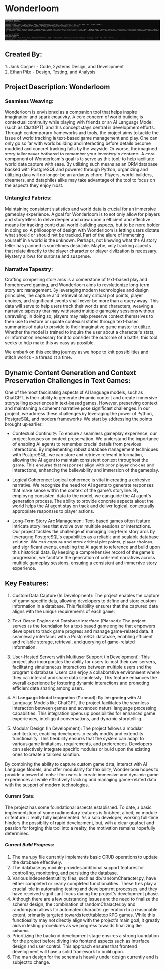 # Wonderloom
![Alt Text](sstxt.png)
## Created By:
<p>1. Jack Cooper - Code, Systems Design, and Development <br> 2. Ethan Pike - Design, Testing, and Analysis </p>

## Project Description: Wonderloom

### Seamless Weaving:
Wonderloom is envisioned as a companion tool that helps inspire imagination and spark creativity. A core concern of world building is contextual continuity while playing with friends or an AI Language Model (such as ChatGPT), and this concept stays central in development efforts. Through contemporary frameworks and tools, the project aims to tackle the issue of world tracking in text-based game management and play. One can only go so far with world building and interacting before details become muddied and concret tracking falls by the wayside. Or worse, the imagined story teller never bothered to remember your inventory's contents. A core component of Wonderloom's goal is to serve as this tool; to help facilitate world data capture with ease. By utilizing such means as an ORM database backed with PostgreSQL and powered through Python, organizing and utilizing data will no longer be an arduous chore. Players, world-builders, dreamers, and dataphiles alike may take advantage of the tool to focus on the aspects they enjoy most.

### Untangled Fabrics:
Maintaining consistent statistics and world data is crucial for an immersive gameplay experience. A goal for Wonderloom is to not only allow for players and storytellers to delve deeper and draw upon a efficient and effective means for tracking contextual world-building aspects, but to be more bolder in doing so! A philosophy of design with Wonderloom is letting users dictate what should or should not be tracked. Part of the allure of immersing yourself in a world is the unknown. Perhaps, not knowing what the AI story teller has planned is sometimes desirable. Maybe, only tracking aspects that relate directly to the player character or player civlization is necessary. Mystery allows for surprise and suspense.

### Narrative Tapestry:
Crafting compelling story arcs is a cornerstone of text-based play and homebrewed gaming, and Wonderloom aims to revolutionize long-term story arc management. By leveraging modern technologies and design principles, the capture and retrieval of any critical plot points, player choices, and significant events shall never be more than a query away. This data will serve to help users track their worlds and characters, weaving a narrative tapestry that may withstand multiple gameplay sessions without unraveling. In doing so, players may help preserve context themselves to then use to restore or update contexual states through text-based summaries of data to provide to their imaginative game master to utilize. Whether the model is trained to inquire the user about a character's stats, or information necessary for it to consider the outcome of a battle, this tool seeks to help make this as easy as possible.

We embark on this exciting journey as we hope to knit possibilities and stitch worlds - a thread at a time.

## Dynamic Content Generation and Context Preservation Challenges in Text Games:

One of the most fascinating aspects of AI language models, such as ChatGPT, is their ability to generate dynamic content and create immersive storytelling experiences in text-based games. However, preserving context and maintaining a coherent narrative pose significant challenges. In our project, we address these challenges by leveraging the power of Python, PostgreSQL, and modern frameworks. We start by addressing the points brought up earlier:

-  Contextual Continuity:
To ensure a seamless gameplay experience, our project focuses on context preservation. We understand the importance of enabling AI agents to remember crucial details from previous interactions. By implementing robust database management techniques with PostgreSQL, we can store and retrieve relevant information, allowing the AI agent to maintain consistent context throughout the game. This ensures that responses align with prior player choices and interactions, enhancing the believability and immersion of the gameplay.

- Logical Coherence:
Logical coherence is vital in creating a cohesive narrative. We recognize the need for AI agents to generate responses that make sense within the context of the game's storyline. By employing consistent data to the model, we can guide the AI agent's generation process. The ability to provide concrete aspects about the world helps the AI agent stay on track and deliver logical, contextually appropriate responses to player actions.

- Long-Term Story Arc Management:
Text-based games often feature intricate storylines that evolve over multiple sessions or interactions. Our project tackles the challenge of managing long-term story arcs by leveraging PostgreSQL's capabilities as a reliable and scalable database solution. We can capture and store critical plot points, player choices, and significant events, enabling the AI agent to reference and build upon this historical data. By keeping a comprehensive record of the game's progression, we facilitate the generation of coherent narratives across multiple gameplay sessions, ensuring a consistent and immersive story experience.

## Key Features:

1. Custom Data Capture (In Development): The project enables the capture of game-specific data, allowing developers to define and store custom information in a database. This flexibility ensures that the captured data aligns with the unique requirements of each game.

2. Text-Based Engine and Database Interface (Planned): The project serves as the foundation for a text-based game engine that empowers developers to track game progress and manage game-related data. It seamlessly interfaces with a PostgreSQL database, enabling efficient and reliable storage, retrieval, and querying of game-related information.

3. User-Hosted Servers with Multiuser Support (In Development): This project also incorporates the ability for users to host their own servers, facilitating simultaneous interactions between multiple users and the program's database. Users can enjoy a collaborative environment where they can interact and share data seamlessly. This feature enhances the overall experience by fostering dynamic interactions and promoting efficient data sharing among users.

4. AI Language Model Integration (Planned): By integrating with AI Language Models like ChatGPT, the project facilitates the seamless interaction between games and advanced natural language processing capabilities. This integration opens up possibilities for enhanced game experiences, intelligent conversations, and dynamic storytelling.

5. Modular Design (In Development): The project follows a modular architecture, enabling developers to easily modify and extend its functionality. This flexibility ensures that the system can adapt to various game limitations, requirements, and preferences. Developers can selectively integrate specific modules or build upon the existing ones to create a tailored solution.

By combining the ability to capture custom game data, interact with AI Language Models, and offer modularity for flexibility, Wonderloom hopes to provide a powerful toolset for users to create immersive and dynamic game experiences all while effectively tracking and managing game-related data with the support of modern technologies.

#### Current State:

The project has some foundational aspects established. To date, a basic implementation of some rudimentary features is finished, albeit, no module or feature is really fully implemented. As a solo developer, working full-time hinders the possiblity of rapid development, but, with a clear goal set and passion for forging this tool into a reality, the motivation remains hopefully determined. 

##### Current Build Progress:
1. The main.py file currently implements basic CRUD operations to update the database effectively.
2. The database.py module provides additional support features for controlling, monitoring, and persisting the database.
3. Various independent utility files, such as db/randomCharacter.py, have either completed or nearly completed functionalities. These files play a crucial role in automating testing and development processes, and they have received significant focus during the project's development phase.
4. Although there are a few outstanding issues and the need to finalize the schema design, the combination of randomCharacter.py and random.json allows for automated character generation to a reasonable extent, primarily targeted towards text/tabletop RPG games. While this functionality may not directly align with the project's main goal, it greatly aids in testing procedures as we progress towards finalizing the schema.
5. Prioritizing the backend development stage ensures a strong foundation for the project before diving into frontend aspects such as interface design and user control. This approach ensures that frontend development will have a solid framework to build upon.
6. The main design for the schema is heavily under design currently and is subject to change. 
